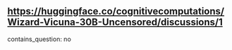 ## https://huggingface.co/cognitivecomputations/Wizard-Vicuna-30B-Uncensored/discussions/1

contains_question: no
